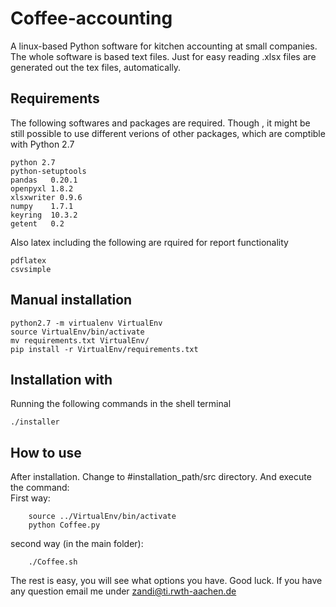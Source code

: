 # Coffee-accounting
A linux-based Python software for kitchen accounting at small companies.
The whole software is based text files. Just for easy reading .xlsx files are generated out the tex files, automatically.

## Requirements
The following softwares and packages are required. Though , it might be still possible to use different verions of other packages, which are comptible with Python 2.7

    python 2.7
    python-setuptools
    pandas   0.20.1
    openpyxl 1.8.2
    xlsxwriter 0.9.6
    numpy    1.7.1
    keyring  10.3.2
    getent   0.2
 
Also latex including the following are rquired for report functionality

    pdflatex
    csvsimple
    
## Manual installation

    python2.7 -m virtualenv VirtualEnv
    source VirtualEnv/bin/activate
    mv requirements.txt VirtualEnv/
    pip install -r VirtualEnv/requirements.txt   
    
    
## Installation with 
Running the following commands in the shell terminal
    
    ./installer
    
## How to use
After installation. Change to #installation_path/src directory. And execute the command:    
    First way: 
    
        source ../VirtualEnv/bin/activate
        python Coffee.py
        
   second way (in the main folder):
   
        ./Coffee.sh

The rest is easy, you will see what options you have. Good luck. If you have any question email me under zandi@ti.rwth-aachen.de
    
